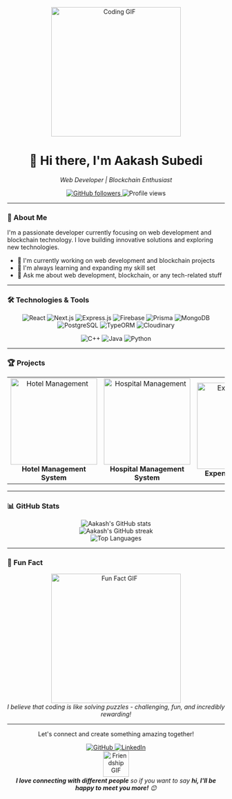 <div align="center">
  <img src="https://media.giphy.com/media/26tn33aiTi1jkl6H6/giphy.gif" width="300" alt="Coding GIF">
  <h1>👋 Hi there, I'm Aakash Subedi</h1>
  <p><em>Web Developer | Blockchain Enthusiast</em></p>
</div>

<p align="center">
  <a href="https://github.com/subediaakash">
    <img src="https://img.shields.io/github/followers/subediaakash?label=Follow&style=social" alt="GitHub followers">
  </a>
  <img src="https://komarev.com/ghpvc/?username=subediaakash&color=blueviolet" alt="Profile views">
</p>

---

### 🚀 About Me

I'm a passionate developer currently focusing on web development and blockchain technology. I love building innovative solutions and exploring new technologies.

- 🔭 I'm currently working on web development and blockchain projects
- 🌱 I'm always learning and expanding my skill set
- 💬 Ask me about web development, blockchain, or any tech-related stuff

---

### 🛠️ Technologies & Tools

<p align="center">
  <img src="https://img.shields.io/badge/React-20232A?style=for-the-badge&logo=react&logoColor=61DAFB" alt="React">
  <img src="https://img.shields.io/badge/Next.js-000000?style=for-the-badge&logo=next.js&logoColor=white" alt="Next.js">
  <img src="https://img.shields.io/badge/Express.js-404D59?style=for-the-badge" alt="Express.js">
  <img src="https://img.shields.io/badge/Firebase-FFCA28?style=for-the-badge&logo=firebase&logoColor=black" alt="Firebase">
  <img src="https://img.shields.io/badge/Prisma-3982CE?style=for-the-badge&logo=Prisma&logoColor=white" alt="Prisma">
  <img src="https://img.shields.io/badge/MongoDB-4EA94B?style=for-the-badge&logo=mongodb&logoColor=white" alt="MongoDB">
  <img src="https://img.shields.io/badge/PostgreSQL-316192?style=for-the-badge&logo=postgresql&logoColor=white" alt="PostgreSQL">
  <img src="https://img.shields.io/badge/TypeORM-E83524?style=for-the-badge&logo=typeorm&logoColor=white" alt="TypeORM">
  <img src="https://img.shields.io/badge/Cloudinary-3448C5?style=for-the-badge&logo=cloudinary&logoColor=white" alt="Cloudinary">
</p>

<p align="center">
  <img src="https://img.shields.io/badge/C++-00599C?style=for-the-badge&logo=c%2B%2B&logoColor=white" alt="C++">
  <img src="https://img.shields.io/badge/Java-ED8B00?style=for-the-badge&logo=java&logoColor=white" alt="Java">
  <img src="https://img.shields.io/badge/Python-3776AB?style=for-the-badge&logo=python&logoColor=white" alt="Python">
</p>

---

### 🏆 Projects

<div align="center">
  <table>
    <tr>
      <td align="center">
        <img src="https://media.giphy.com/media/l0HlTy9x8FZo0XO1i/giphy.gif" width="200" alt="Hotel Management">
        <br>
        <strong>Hotel Management System</strong>
      </td>
      <td align="center">
        <img src="https://media.giphy.com/media/l0HlTy9x8FZo0XO1i/giphy.gif" width="200" alt="Hospital Management">
        <br>
        <strong>Hospital Management System</strong>
      </td>
      <td align="center">
        <img src="https://media.giphy.com/media/l0HlTy9x8FZo0XO1i/giphy.gif" width="200" alt="Expense Splitter">
        <br>
        <strong>Expense Splitter App</strong>
      </td>
    </tr>
  </table>
</div>

---

### 📊 GitHub Stats

<div align="center">
  <img src="https://github-readme-stats.vercel.app/api?username=subediaakash&show_icons=true&theme=radical" alt="Aakash's GitHub stats">
  <br>
  <img src="https://github-readme-streak-stats.herokuapp.com/?user=subediaakash&theme=radical" alt="Aakash's GitHub streak">
  <br>
  <img src="https://github-readme-stats.vercel.app/api/top-langs/?username=subediaakash&layout=compact&theme=radical" alt="Top Languages">
</div>

---

### 🌟 Fun Fact

<div align="center">
  <img src="https://media.giphy.com/media/3o7abAHdYvZdBNnGZq/giphy.gif" width="300" alt="Fun Fact GIF">
  <br>
  <em>I believe that coding is like solving puzzles - challenging, fun, and incredibly rewarding!</em>
</div>

---

<div align="center">
  <p>Let's connect and create something amazing together!</p>
  <a href="https://github.com/subediaakash">
    <img src="https://img.shields.io/badge/GitHub-100000?style=for-the-badge&logo=github&logoColor=white" alt="GitHub">
  </a>
  <a href="https://linkedin.com/in/aakash-subedi-a9986625a/">
    <img src="https://img.shields.io/badge/LinkedIn-0077B5?style=for-the-badge&logo=linkedin&logoColor=white" alt="LinkedIn">
  </a>
 
</div>

<div align="center">
  <img src="https://media.giphy.com/media/LnQjpWaON8nhr21vNW/giphy.gif" width="60" alt="Friendship GIF">
  <br>
  <em><b>I love connecting with different people</b> so if you want to say <b>hi, I'll be happy to meet you more!</b> 😊</em>
</div>
